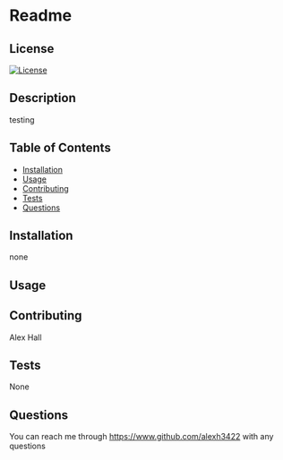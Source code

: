 
# Readme
## License
[![License](https://img.shields.io/badge/License-BSD_3--Clause-blue.svg)](https://opensource.org/licenses/BSD-3-Clause)
## Description
testing
## Table of Contents
* [Installation](#installation)
* [Usage](#usage)
* [Contributing](#contributing)
* [Tests](#tests)
* [Questions](#questions)
## Installation
none
## Usage

## Contributing
Alex Hall
## Tests
None
## Questions

You can reach me through  https://www.github.com/alexh3422 with any questions

